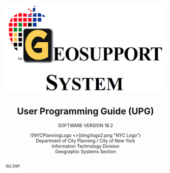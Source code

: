 ![geoSystemLogo <>](img/geoSystemLogo.png "Ge")

<h1 class = "docName"><center>User Programming Guide (UPG)</center></h1>
<p class = "version"><center>SOFTWARE VERSION 18.2</center></p>  

<center>![NYCPlanningLogo <>](img/logo2.png "NYC Logo")</center>

<div class="dcpInfo"><center>Department of City Planning / City of New York </br>
Information Technology Division  </br>
Geographic Systems Section </center></div> </br>  

<sup>182.D9P</sup>  

<!-- <small>181.04</small>  -->

<!-- <pre>181.04</pre> -->
